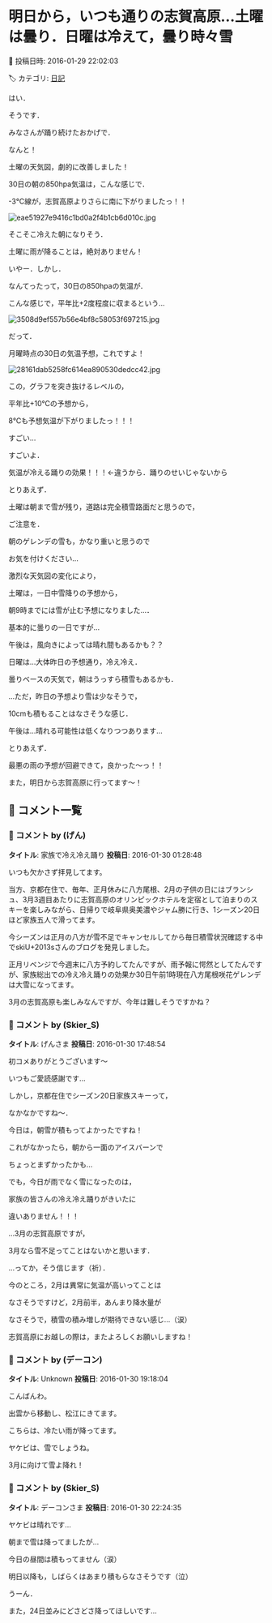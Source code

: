 # 明日から，いつも通りの志賀高原…土曜は曇り．日曜は冷えて，曇り時々雪

📅 投稿日時: 2016-01-29 22:02:03

🏷️ カテゴリ: [日記](cc4b5682fb7b8b144980957a978653fb0.md)

はい．


そうです．


みなさんが踊り続けたおかげで．


なんと！


土曜の天気図，劇的に改善しました！





30日の朝の850hpa気温は，こんな感じで．


-3℃線が，志賀高原よりさらに南に下がりましたっ！！




![eae51927e9416c1bd0a2f4b1cb6d010c.jpg](images/eae51927e9416c1bd0a2f4b1cb6d010c.jpg)




そこそこ冷えた朝になりそう．


土曜に雨が降ることは，絶対ありません！





いやー．しかし．


なんてったって，30日の850hpaの気温が．


こんな感じで，平年比+2度程度に収まるという…




![3508d9ef557b56e4bf8c58053f697215.jpg](images/3508d9ef557b56e4bf8c58053f697215.jpg)







だって．


月曜時点の30日の気温予想，これですよ！




![28161dab5258fc614ea890530dedcc42.jpg](images/28161dab5258fc614ea890530dedcc42.jpg)




この，グラフを突き抜けるレベルの，


平年比+10℃の予想から，


8℃も予想気温が下がりましたっ！！！





すごい…


すごいよ．


気温が冷える踊りの効果！！！←違うから．踊りのせいじゃないから





とりあえず．


土曜は朝まで雪が残り，道路は完全積雪路面だと思うので，


ご注意を．


朝のゲレンデの雪も，かなり重いと思うので


お気を付けください…





激烈な天気図の変化により，


土曜は，一日中雪降りの予想から，


朝9時までには雪が止む予想になりました…．


基本的に曇りの一日ですが…


午後は，風向きによっては晴れ間もあるかも？？





日曜は…大体昨日の予想通り，冷え冷え．


曇りベースの天気で，朝はうっすら積雪もあるかも．


…ただ，昨日の予想より雪は少なそうで，


10cmも積もることはなさそうな感じ．


午後は…晴れる可能性は低くなりつつあります…





とりあえず．


最悪の雨の予想が回避できて，良かった～っ！！


また，明日から志賀高原に行ってます～！

## 💬 コメント一覧

### 💬 コメント by (げん)
**タイトル**: 家族で冷え冷え踊り
**投稿日**: 2016-01-30 01:28:48

いつも欠かさず拝見してます。

当方、京都在住で、毎年、正月休みに八方尾根、2月の子供の日にはブランシュ、3月3週目あたりに志賀高原のオリンピックホテルを定宿として泊まりのスキーを楽しみながら、日帰りで岐阜県奥美濃やジャム勝に行き、1シーズン20日ほど家族五人で滑ってます。

今シーズンは正月の八方が雪不足でキャンセルしてから毎日積雪状況確認する中でskiU+2013sさんのブログを発見しました。

正月リベンジで今週末に八方予約してたんですが、雨予報に愕然としてたんですが、家族総出での冷え冷え踊りの効果か30日午前1時現在八方尾根咲花ゲレンデは大雪になってます。

3月の志賀高原も楽しみなんですが、今年は難しそうですかね？

### 💬 コメント by (Skier_S)
**タイトル**: げんさま
**投稿日**: 2016-01-30 17:48:54

初コメありがとうございます～

いつもご愛読感謝です…

しかし，京都在住でシーズン20日家族スキーって，

なかなかですね～．



今日は，朝雪が積もってよかったですね！

これがなかったら，朝から一面のアイスバーンで

ちょっとまずかったかも…



でも，今日が雨でなく雪になったのは，

家族の皆さんの冷え冷え踊りがきいたに

違いありません！！！



…3月の志賀高原ですが，

3月なら雪不足ってことはないかと思います．

…ってか，そう信じます（祈）．

今のところ，2月は異常に気温が高いってことは

なさそうですけど，2月前半，あんまり降水量が

なさそうで，積雪の積み増しが期待できない感じ…（涙）



志賀高原にお越しの際は，またよろしくお願いしますね！

### 💬 コメント by (デーコン)
**タイトル**: Unknown
**投稿日**: 2016-01-30 19:18:04

こんばんわ。

出雲から移動し、松江にきてます。

こちらは、冷たい雨が降ってます。

ヤケビは、雪でしょうね。

3月に向けて雪よ降れ！

### 💬 コメント by (Skier_S)
**タイトル**: デーコンさま
**投稿日**: 2016-01-30 22:24:35

ヤケビは晴れです…

朝まで雪は降ってましたが…

今日の昼間は積もってません（涙）

明日以降も，しばらくはあまり積もらなさそうです（泣）

うーん．

また，24日並みにどさどさ降ってほしいです…

